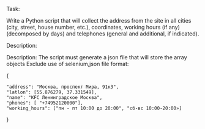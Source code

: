Task: 

Write a Python script that will collect the address from the site in all cities
(city, street, house number, etc.), coordinates, working hours (if any)
(decomposed by days) and telephones (general and additional, if indicated).

Description:

Description:
The script must generate a json file that will store the array
objects
Exclude use of selenium,json file format:

{

    "address": "Москва, проспект Мира, 91к3",
    "latlon": [55.876279, 37.331549],
    "name": "KFC Ленинградское Москва",
    "phones": [ "+74952120000"],
    "working_hours": ["пн - пт 10:00 до 20:00", "сб-вс 10:00-20:00»]
}